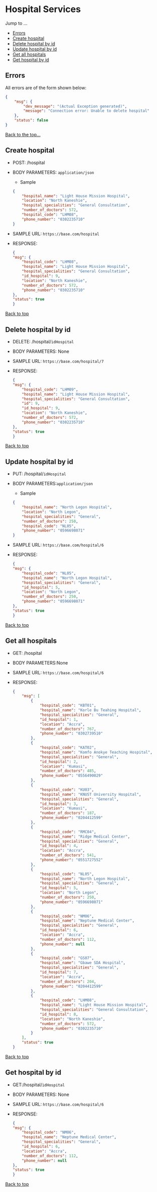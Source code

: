 # Hospital Services
Jump to ...
- [Errors](#errors)
- [Create hospital](#create-hospital)
- [Delete hospital by id](#delete-hospital-by-id)
- [Update hospital by id](#update-hospital-by-id)
- [Get all hospitals](#get-all-hospitals)
- [Get hospital by id](#get-hospital-by-id)

## Errors
All errors are of the form shown below:
```json
{
    "msg": {
        "dev_message": "(Actual Exception generated)",
        "message": "Connection error: Unable to delete hospital"
    },
    "status": false
}
```
[Back to the top...](#hospital-services)


## Create hospital

- POST: /hospital

- BODY PARAMETERS: `application/json` 
    - Sample
    ```json
    {
        "hospital_name": "Light House Mission Hospital",
        "location": "North Kaneshie",
        "hospital_specialities": "General Consultation",
        "number_of_doctors": 572,
        "hospital_code": "LHM08",
        "phone_number": "0302235710"
    }
    ```

- SAMPLE URL: `https://base.com/hospital`

- RESPONSE:
    ```json
   {
    "msg": {
        "hospital_code": "LHM08",
        "hospital_name": "Light House Mission Hospital",
        "hospital_specialities": "General Consultation",
        "id_hospital": 9,
        "location": "North Kaneshie",
        "number_of_doctors": 572,
        "phone_number": "0302235710"
    },
    "status": true
    }
    ```
[Back to top](#hospital-services)


## Delete hospital by id

- DELETE: /hospital/`idHospital`

- BODY PARAMETERS: None

- SAMPLE URL: `https://base.com/hospital/7`

- RESPONSE:
    ```json
   {
    "msg": {
        "hospital_code": "LHM09",
        "hospital_name": "Light House Mission Hospital",
        "hospital_specialities": "General Consultation",
        "id": 9,
        "id_hospital": 9,
        "location": "North Kaneshie",
        "number_of_doctors": 572,
        "phone_number": "0302235710"
    },
    "status": true
    }
    ```
[Back to top](#hospital-services)

## Update hospital by id

- PUT: /hospital/`idHospital`

- BODY PARAMETERS:`application/json` 
     - Sample
    ```json
   {
        "hospital_name": "North Legon Hospital",
        "location": "North Legon",
        "hospital_specialities": "General",
        "number_of_doctors": 250,
        "hospital_code": "NL05",
        "phone_number": "0596698071"
    }
    ```
- SAMPLE URL: `https://base.com/hospital/6`

- RESPONSE:
    ```json
   {
    "msg": {
        "hospital_code": "NL05",
        "hospital_name": "North Legon Hospital",
        "hospital_specialities": "General",
        "id_hospital": 5,
        "location": "North Legon",
        "number_of_doctors": 250,
        "phone_number": "0596698071"
    },
    "status": true
   }
    ```

[Back to top](#hospital-services)



## Get all hospitals
- GET: /hospital

- BODY PARAMETERS:None

- SAMPLE URL: `https://base.com/hospital/6`

- RESPONSE:
    ```json
    {
        "msg": [
            {
                "hospital_code": "KBT01",
                "hospital_name": "Korle Bu Teahing Hospital",
                "hospital_specialities": "General",
                "id_hospital": 1,
                "location": "Accra",
                "number_of_doctors": 767,
                "phone_number": "0302739510"
            },
            {
                "hospital_code": "KAT02",
                "hospital_name": "Komfo Anokye Teaching Hospital",
                "hospital_specialities": "General",
                "id_hospital": 2,
                "location": "Kumasi",
                "number_of_doctors": 485,
                "phone_number": "0556490029"
            },
            {
                "hospital_code": "KU03",
                "hospital_name": "KNUST University Hospital",
                "hospital_specialities": "General",
                "id_hospital": 3,
                "location": "Kumasi",
                "number_of_doctors": 187,
                "phone_number": "0204412599"
            },
            {
                "hospital_code": "RMC04",
                "hospital_name": "Ridge Medical Center",
                "hospital_specialities": "General",
                "id_hospital": 4,
                "location": "Accra",
                "number_of_doctors": 541,
                "phone_number": "0551727552"
            },
            {
                "hospital_code": "NL05",
                "hospital_name": "North Legon Hospital",
                "hospital_specialities": "General",
                "id_hospital": 5,
                "location": "North Legon",
                "number_of_doctors": 250,
                "phone_number": "0596698071"
            },
            {
                "hospital_code": "NM06",
                "hospital_name": "Neptune Medical Center",
                "hospital_specialities": "General",
                "id_hospital": 6,
                "location": "Accra",
                "number_of_doctors": 112,
                "phone_number": null
            },
            {
                "hospital_code": "GS07",
                "hospital_name": "Gbawe SDA Hospital",
                "hospital_specialities": "General",
                "id_hospital": 7,
                "location": "Accra",
                "number_of_doctors": 204,
                "phone_number": "0204412599"
            },
            {
                "hospital_code": "LHM08",
                "hospital_name": "Light House Mission Hospital",
                "hospital_specialities": "General Consultation",
                "id_hospital": 8,
                "location": "North Kaneshie",
                "number_of_doctors": 572,
                "phone_number": "0302235710"
            }
        ],
        "status": true
    }
    ```
[Back to top](#hospital-services)


## Get hospital by id
- GET:/hospital/`idHospital`

- BODY PARAMETERS: None

- SAMPLE URL: `https://base.com/hospital/6`

- RESPONSE:
    ```json
  {
    "msg": {
        "hospital_code": "NM06",
        "hospital_name": "Neptune Medical Center",
        "hospital_specialities": "General",
        "id_hospital": 6,
        "location": "Accra",
        "number_of_doctors": 112,
        "phone_number": null
    },
    "status": true
    }
    ```
[Back to top](#hospital-services)